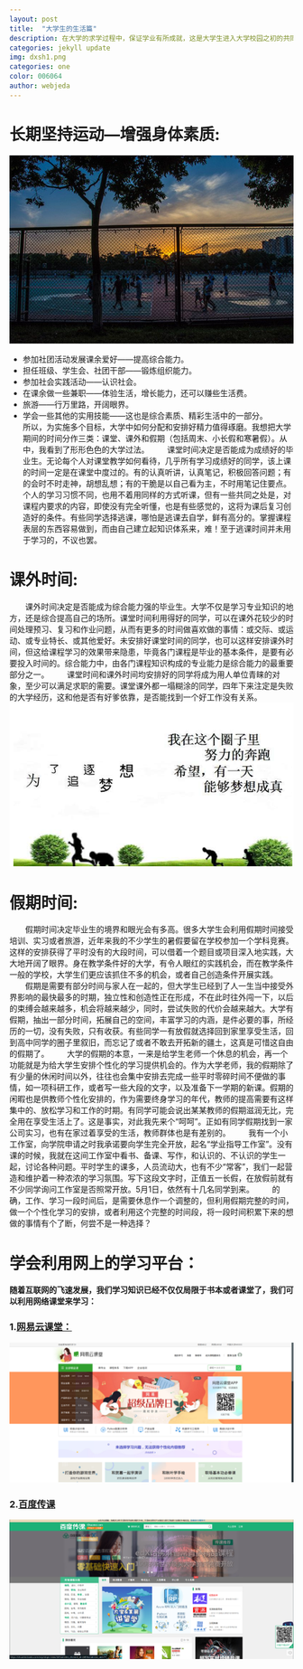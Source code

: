 ```yaml
---
layout: post
title:  "大学生的生活篇"
description: 在大学的求学过程中，保证学业有所成就，这是大学生进入大学校园之初的共同心愿。在大学这样一个非常重要的发展阶段，无论是专业知识的学习，还是通识知识的学习都很重要，但是光顾着学业也是远远不够的。大学四年的时间，还有很多重要的事情要考虑
categories: jekyll update
img: dxsh1.png
categories: one
color: 006064 
author: webjeda
---
```


# 长期坚持运动—增强身体素质:
![](/images/dxsh2.png)
+ 参加社团活动发展课余爱好——提高综合能力。
+ 担任班级、学生会、社团干部——锻炼组织能力。
+ 参加社会实践活动——认识社会。
+ 在课余做一些兼职——体验生活，增长能力，还可以赚些生活费。
+ 旅游——行万里路，开阔眼界。
+ 学会一些其他的实用技能——这也是综合素质、精彩生活中的一部分。
　　
<br>所以，为实施多个目标，大学中如何分配和安排好精力值得琢磨。我想把大学期间的时间分作三类：课堂、课外和假期（包括周末、小长假和寒暑假）。从中，我看到了形形色色的大学过法。
　　课堂时间决定是否能成为成绩好的毕业生。无论每个人对课堂教学如何看待，几乎所有学习成绩好的同学，该上课的时间一定是在课堂中度过的。有的认真听讲，认真笔记，积极回答问题；有的会时不时走神，胡想乱想；有的干脆是以自己看为主，不时用笔记住要点。个人的学习习惯不同，也用不着用同样的方式听课，但有一些共同之处是，对课程内要求的内容，即使没有完全听懂，也是有些感觉的，这将为课后复习创造好的条件。有些同学选择逃课，哪怕是逃课去自学，鲜有高分的。掌握课程表层的东西容易做到，而由自己建立起知识体系来，难！至于逃课时间并未用于学习的，不议也罢。
# 课外时间:
　　课外时间决定是否能成为综合能力强的毕业生。大学不仅是学习专业知识的地方，还是综合提高自己的场所。课堂时间利用得好的同学，可以在课外花较少的时间处理预习、复习和作业问题，从而有更多的时间做喜欢做的事情：或交际、或运动、或专业特长、或其他爱好。未安排好课堂时间的同学，也可以这样安排课外时间，但这给课程学习的效果带来隐患，毕竟各门课程是毕业的基本条件，是要有必要投入时间的。综合能力中，由各门课程知识构成的专业能力是综合能力的最重要部分之一。
　　课堂时间和课外时间均安排好的同学将成为用人单位青睐的对象，至少可以满足求职的需要。课堂课外都一塌糊涂的同学，四年下来注定是失败的大学经历，这和他是否有好爹依靠，是否能找到一个好工作没有关系。
![](/images/dxsh3.png)
# 假期时间:
　　假期时间决定毕业生的境界和眼光会有多高。很多大学生会利用假期时间接受培训、实习或者旅游，近年来我的不少学生的暑假要留在学校参加一个学科竞赛。这样的安排获得了平时没有的大段时间，可以借着一个题目或项目深入地实践，大大地开阔了眼界。身在教学条件好的大学，有令人眼红的实践机会，而在教学条件一般的学校，大学生们更应该抓住不多的机会，或者自己创造条件开展实践。
　　假期是需要有部分时间与家人在一起的，但大学生已经到了人一生当中接受外界影响的最快最多的时期，独立性和创造性正在形成，不在此时往外闯一下，以后的束缚会越来越多，机会将越来越少，同时，尝试失败的代价会越来越大。大学有假期，抽出一部分时间，拓展自己的空间，丰富学习的内涵，是件必要的事，所经历的一切，没有失败，只有收获。有些同学一有放假就选择回到家里享受生活，回到高中同学的圈子里叙旧，而忘记了或者不敢去开拓新的疆土，这真是可惜这自由的假期了。
　　大学的假期的本意，一来是给学生老师一个休息的机会，再一个功能就是为给大学生安排个性化的学习提供机会的。作为大学老师，我的假期除了有少量的休闲时间以外，往往也会集中安排去完成一些平时零碎时间不便做的事情，如一项科研工作，或者写一些大段的文字，以及准备下一学期的新课。假期的闲暇也是供教师个性化安排的，作为需要终身学习的年代，教师的提高需要有这样集中的、放松学习和工作的时期。有同学可能会说出某某教师的假期滋润无比，完全用在享受生活上了。这是事实，对此我先来个“呵呵”。正如有同学假期找到一家公司实习，也有在家过着享受的生活，教师群体也是有差别的。
　　我有一个小工作室，向学院申请之时我承诺要向学生完全开放，起名“学业指导工作室”。没有课的时候，我就在这间工作室中看书、备课、写作，和认识的、不认识的学生一起，讨论各种问题。平时学生的课多，人员流动大，也有不少“常客”，我们一起营造和维护着一种浓浓的学习氛围。写下这段文字时，正值五一长假，在放假前就有不少同学询问工作室是否照常开放。5月1日，依然有十几名同学到来。
　　的确，工作、学习一段时间后，是需要休息作一个调整的，但利用假期完整的时间，做一个个性化学习的安排，或者利用这个完整的时间段，将一段时间积累下来的想做的事情有个了断，何尝不是一种选择？
# 学会利用网上的学习平台：
 __随着互联网的飞速发展，我们学习知识已经不仅仅局限于书本或者课堂了，我们可以利用网络课堂来学习：__
### 1.[网易云课堂：](http://study.163.com/)
![](/images/dxsh4.png)

### 2.[百度传课](https://chuanke.baidu.com/)
![](/images/dxsh5.png)

